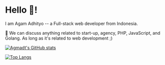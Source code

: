 # Hello 👋!
I am Agam Adhityo -- a Full-stack web developer from Indonesia.

💬 We can discuss anything related to start-up, agency, PHP, JavaScript, and Golang. As long as it's related to web development ;)


[![Agmadt's GitHub stats](https://github-readme-stats.vercel.app/api?username=agmadt)](https://github.com/anuraghazra/github-readme-stats)

[![Top Langs](https://github-readme-stats.vercel.app/api/top-langs/?username=agmadt)](https://github.com/anuraghazra/github-readme-stats)
